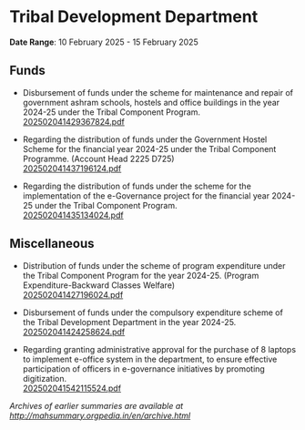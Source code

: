 # Tribal Development Department

**Date Range**: 10 February 2025 - 15 February 2025


## Funds
- Disbursement of funds under the scheme for maintenance and repair of government ashram schools, hostels and office buildings in the year 2024-25 under the Tribal Component Program.\
  [202502041429367824.pdf](https://gr.maharashtra.gov.in/Site/Upload/Government%20Resolutions/English/202502041429367824.pdf)

- Regarding the distribution of funds under the Government Hostel Scheme for the financial year 2024-25 under the Tribal Component Programme. (Account Head 2225 D725)\
  [202502041437196124.pdf](https://gr.maharashtra.gov.in/Site/Upload/Government%20Resolutions/English/202502041437196124.pdf)

- Regarding the distribution of funds under the scheme for the implementation of the e-Governance project for the financial year 2024-25 under the Tribal Component Program.\
  [202502041435134024.pdf](https://gr.maharashtra.gov.in/Site/Upload/Government%20Resolutions/English/202502041435134024.pdf)

## Miscellaneous
- Distribution of funds under the scheme of program expenditure under the Tribal Component Program for the year 2024-25. (Program Expenditure-Backward Classes Welfare)\
  [202502041427196024.pdf](https://gr.maharashtra.gov.in/Site/Upload/Government%20Resolutions/English/202502041427196024.pdf)

- Disbursement of funds under the compulsory expenditure scheme of the Tribal Development Department in the year 2024-25.\
  [202502041424258624.pdf](https://gr.maharashtra.gov.in/Site/Upload/Government%20Resolutions/English/202502041424258624.pdf)

- Regarding granting administrative approval for the purchase of 8 laptops to implement e-office system in the department, to ensure effective participation of officers in e-governance initiatives by promoting digitization.\
  [202502041542115524.pdf](https://gr.maharashtra.gov.in/Site/Upload/Government%20Resolutions/English/202502041542115524.pdf)


*Archives of earlier summaries are available at http://mahsummary.orgpedia.in/en/archive.html*